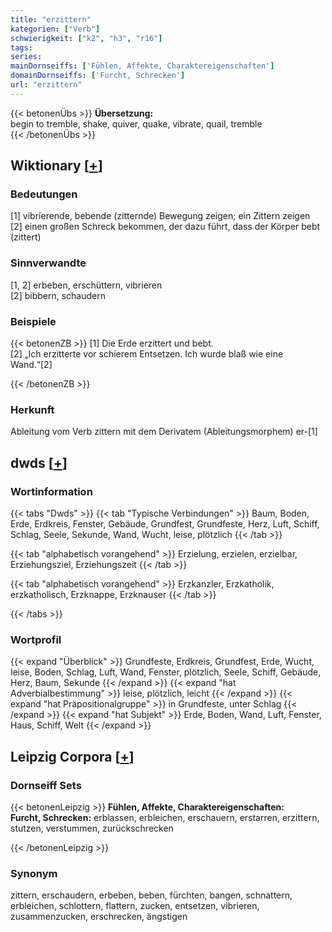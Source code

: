 ```yaml
---
title: "erzittern"
kategorien: ["Verb"]
schwierigkeit: ["k2", "h3", "r16"]
tags:
series:
mainDornseiffs: ['Fühlen, Affekte, Charaktereigenschaften']
domainDornseiffs: ['Furcht, Schrecken']
url: "erzittern"
---
```


{{< betonenÜbs >}}
**Übersetzung:**  
begin to tremble, shake, quiver, quake, vibrate, quail, tremble  
{{< /betonenÜbs >}}

## Wiktionary [[+](https://de.wiktionary.org/wiki/erzittern)]

### Bedeutungen
[1] vibrierende, bebende (zitternde) Bewegung zeigen; ein Zittern zeigen  
[2] einen großen Schreck bekommen, der dazu führt, dass der Körper bebt (zittert)  

### Sinnverwandte
[1, 2] erbeben, erschüttern, vibrieren  
[2] bibbern, schaudern  

### Beispiele
{{< betonenZB >}}
[1] Die Erde erzittert und bebt.  
[2] „Ich erzitterte vor schierem Entsetzen. Ich wurde blaß wie eine Wand.“[2]  

{{< /betonenZB >}}
### Herkunft
Ableitung vom Verb zittern mit dem Derivatem (Ableitungsmorphem) er-[1]  



## dwds [[+](https://www.dwds.de/wb/erzittern)]

### Wortinformation
{{< tabs "Dwds" >}}
{{< tab "Typische Verbindungen" >}}
Baum, Boden, Erde, Erdkreis, Fenster, Gebäude, Grundfest, Grundfeste, Herz, Luft, Schiff, Schlag, Seele, Sekunde, Wand, Wucht, leise, plötzlich
{{< /tab >}}

{{< tab "alphabetisch vorangehend" >}}
Erzielung, erzielen, erzielbar, Erziehungsziel, Erziehungszeit
{{< /tab >}}

{{< tab "alphabetisch vorangehend" >}}
Erzkanzler, Erzkatholik, erzkatholisch, Erzknappe, Erzknauser
{{< /tab >}}

{{< /tabs >}}

### Wortprofil
{{< expand "Überblick" >}} Grundfeste, Erdkreis, Grundfest, Erde, Wucht, leise, Boden, Schlag, Luft, Wand, Fenster, plötzlich, Seele, Schiff, Gebäude, Herz, Baum, Sekunde {{< /expand >}}
{{< expand "hat Adverbialbestimmung" >}} leise, plötzlich, leicht {{< /expand >}}
{{< expand "hat Präpositionalgruppe" >}} in Grundfeste, unter Schlag {{< /expand >}}
{{< expand "hat Subjekt" >}} Erde, Boden, Wand, Luft, Fenster, Haus, Schiff, Welt {{< /expand >}}

## Leipzig Corpora [[+](https://corpora.uni-leipzig.de/en/res?word=erzittern&corpusId=deu_newscrawl-public_2018)]

### Dornseiff Sets
{{< betonenLeipzig >}}
**Fühlen, Affekte, Charaktereigenschaften:**  
**Furcht, Schrecken:** erblassen, erbleichen, erschauern, erstarren, erzittern, stutzen, verstummen, zurückschrecken  

{{< /betonenLeipzig >}}

### Synonym
zittern, erschaudern, erbeben, beben, fürchten, bangen, schnattern, erbleichen, schlottern, flattern, zucken, entsetzen, vibrieren, zusammenzucken, erschrecken, ängstigen

